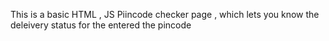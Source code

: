 This is a basic HTML , JS Piincode checker page , which lets you know the deleivery status for the entered the pincode 
